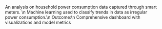 An analysis on household power consumption data captured through smart meters. \n
Machine learning used to classify trends in data as irregular power consumption.\n
Outcome:\n
Comprehensive dashboard with visualizations and model metrics
